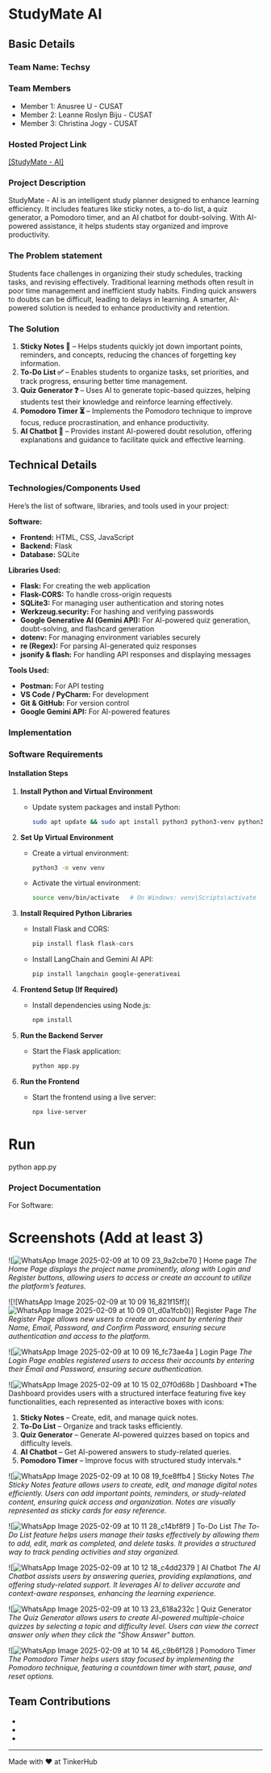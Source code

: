 # StudyMate AI


## Basic Details
### Team Name: Techsy


### Team Members
- Member 1: Anusree U - CUSAT
- Member 2: Leanne Roslyn Biju - CUSAT
- Member 3: Christina Jogy - CUSAT

### Hosted Project Link
[[StudyMate - AI]
](https://studymate-ai.onrender.com/)
### Project Description
StudyMate - AI is an intelligent study planner designed to enhance learning efficiency. It includes features like sticky notes, a to-do list, a quiz generator, a Pomodoro timer, and an AI chatbot for doubt-solving. With AI-powered assistance, it helps students stay organized and improve productivity.

### The Problem statement
Students face challenges in organizing their study schedules, tracking tasks, and revising effectively. Traditional learning methods often result in poor time management and inefficient study habits. Finding quick answers to doubts can be difficult, leading to delays in learning. A smarter, AI-powered solution is needed to enhance productivity and retention.


### The Solution

1. **Sticky Notes 📝** – Helps students quickly jot down important points, reminders, and concepts, reducing the chances of forgetting key information.  
2. **To-Do List ✅** – Enables students to organize tasks, set priorities, and track progress, ensuring better time management.  
3. **Quiz Generator ❓** – Uses AI to generate topic-based quizzes, helping students test their knowledge and reinforce learning effectively.  
4. **Pomodoro Timer ⏳** – Implements the Pomodoro technique to improve focus, reduce procrastination, and enhance productivity.  
5. **AI Chatbot 🤖** – Provides instant AI-powered doubt resolution, offering explanations and guidance to facilitate quick and effective learning.

## Technical Details
### Technologies/Components Used
Here’s the list of software, libraries, and tools used in your project:

 **Software:**
- **Frontend:** HTML, CSS, JavaScript
- **Backend:** Flask
- **Database:** SQLite

 **Libraries Used:**
- **Flask:** For creating the web application
- **Flask-CORS:** To handle cross-origin requests
- **SQLite3:** For managing user authentication and storing notes
- **Werkzeug.security:** For hashing and verifying passwords
- **Google Generative AI (Gemini API):** For AI-powered quiz generation, doubt-solving, and flashcard generation
- **dotenv:** For managing environment variables securely
- **re (Regex):** For parsing AI-generated quiz responses
- **jsonify & flash:** For handling API responses and displaying messages

 **Tools Used:**
- **Postman:** For API testing
- **VS Code / PyCharm:** For development
- **Git & GitHub:** For version control
- **Google Gemini API:** For AI-powered features




### Implementation
### **Software Requirements**  

#### **Installation Steps**  

1. **Install Python and Virtual Environment**  
   - Update system packages and install Python:  
     ```bash
     sudo apt update && sudo apt install python3 python3-venv python3-pip -y
     ```  

2. **Set Up Virtual Environment**  
   - Create a virtual environment:  
     ```bash
     python3 -m venv venv
     ```  
   - Activate the virtual environment:  
     ```bash
     source venv/bin/activate   # On Windows: venv\Scripts\activate
     ```  

3. **Install Required Python Libraries**  
   - Install Flask and CORS:  
     ```bash
     pip install flask flask-cors
     ```  
   - Install LangChain and Gemini AI API:  
     ```bash
     pip install langchain google-generativeai
     ```  

4. **Frontend Setup (If Required)**  
   - Install dependencies using Node.js:  
     ```bash
     npm install
     ```  

5. **Run the Backend Server**  
   - Start the Flask application:  
     ```bash
     python app.py
     ```  

6. **Run the Frontend**  
   - Start the frontend using a live server:  
     ```bash
     npx live-server  
     ```  
  


# Run
python app.py

### Project Documentation
For Software:

# Screenshots (Add at least 3)
![![WhatsApp Image 2025-02-09 at 10 09 23_9a2cbe70](https://github.com/user-attachments/assets/fe199192-044f-47e8-89bc-1cbddf6f04b6)
]
Home page
*The Home Page displays the project name prominently, along with Login and Register buttons, allowing users to access or create an account to utilize the platform’s features.*

![![WhatsApp Image 2025-02-09 at 10 09 16_821f15ff](![WhatsApp Image 2025-02-09 at 10 09 01_d0a1fcb0](https://github.com/user-attachments/assets/18f8fdc4-1029-4598-b7d1-0d64e1507e3b))]
Register Page
*The Register Page allows new users to create an account by entering their Name, Email, Password, and Confirm Password, ensuring secure authentication and access to the platform.*

![![WhatsApp Image 2025-02-09 at 10 09 16_fc73ae4a](https://github.com/user-attachments/assets/41d105bd-e7f9-45f5-a8d5-6aefbff2658c)
]
Login Page
*The Login Page enables registered users to access their accounts by entering their Email and Password, ensuring secure authentication.*

![![WhatsApp Image 2025-02-09 at 10 15 02_07f0d68b](https://github.com/user-attachments/assets/0a9d0ed1-d4b2-4e61-b6f9-d0a4d9784977)
]
Dashboard
*The Dashboard provides users with a structured interface featuring five key functionalities, each represented as interactive boxes with icons:  

1. **Sticky Notes** – Create, edit, and manage quick notes.  
2. **To-Do List** – Organize and track tasks efficiently.  
3. **Quiz Generator** – Generate AI-powered quizzes based on topics and difficulty levels.  
4. **AI Chatbot** – Get AI-powered answers to study-related queries.  
5. **Pomodoro Timer** – Improve focus with structured study intervals.*

![![WhatsApp Image 2025-02-09 at 10 08 19_fce8ffb4](https://github.com/user-attachments/assets/1afae3bd-426e-4f39-ae17-db5a0e06ac33)
]
Sticky Notes
*The Sticky Notes feature allows users to create, edit, and manage digital notes efficiently. Users can add important points, reminders, or study-related content, ensuring quick access and organization. Notes are visually represented as sticky cards for easy reference.*

![![WhatsApp Image 2025-02-09 at 10 11 28_c14bf8f9](https://github.com/user-attachments/assets/8ea792d2-5506-4a8b-8cbb-c02b1313b88c)
]
To-Do List
*The To-Do List feature helps users manage their tasks effectively by allowing them to add, edit, mark as completed, and delete tasks. It provides a structured way to track pending activities and stay organized.*

![![WhatsApp Image 2025-02-09 at 10 12 18_c4dd2379](https://github.com/user-attachments/assets/2e673859-c8c7-48d8-9314-c1e7febdeefe)
]
AI Chatbot
*The AI Chatbot assists users by answering queries, providing explanations, and offering study-related support. It leverages AI to deliver accurate and context-aware responses, enhancing the learning experience.*

![![WhatsApp Image 2025-02-09 at 10 13 23_618a232c](https://github.com/user-attachments/assets/19633c66-ac83-4a51-ab51-41b23b5f94ca)
]
Quiz Generator
*The Quiz Generator allows users to create AI-powered multiple-choice quizzes by selecting a topic and difficulty level. Users can view the correct answer only when they click the "Show Answer" button.*

![![WhatsApp Image 2025-02-09 at 10 14 46_c9b6f128](https://github.com/user-attachments/assets/85bc3c74-a54c-4f99-b8b2-b1c9227c67e3)
]
Pomodoro Timer
*The Pomodoro Timer helps users stay focused by implementing the Pomodoro technique, featuring a countdown timer with start, pause, and reset options.*





## Team Contributions
- [Christina Jogy]: [Frontend]
- [Leanne Roslyn Biju]: [Frontend]
- [Anusree U]: [Backend]

---
Made with ❤️ at TinkerHub
